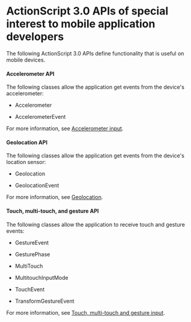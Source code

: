 # ActionScript 3.0 APIs of special interest to mobile application developers

<div>

The following ActionScript 3.0 APIs define functionality that is useful on
mobile devices.

<div>

#### Accelerometer API

The following classes allow the application get events from the device's
accelerometer:

- Accelerometer

- AccelerometerEvent

For more information, see
[Accelerometer input](https://web.archive.org/web/20220814030226/http://help.adobe.com/en_US/as3/dev/WSb2ba3b1aad8a27b036ae443e1221e57e23b-8000.html).

</div>

<div>

#### Geolocation API

The following classes allow the application get events from the device's
location sensor:

- Geolocation

- GeolocationEvent

For more information, see
[Geolocation](https://web.archive.org/web/20220814030226/http://help.adobe.com/en_US/as3/dev/WSd75bf4610ec9e22f54e869521221494cee2-8000.html).

</div>

<div>

#### Touch, multi-touch, and gesture API

The following classes allow the application to receive touch and gesture events:

- GestureEvent

- GesturePhase

- MultiTouch

- MultitouchInputMode

- TouchEvent

- TransformGestureEvent

For more information, see
[Touch, multi-touch and gesture input](https://web.archive.org/web/20220814030226/http://help.adobe.com/en_US/as3/dev/WSb2ba3b1aad8a27b0-6ffb37601221e58cc29-8000.html).

</div>

</div>

<div>

<div>

</div>

</div>
